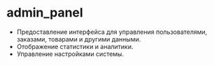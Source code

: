 # admin_panel
* Предоставление интерфейса для управления пользователями, заказами, товарами и другими данными. 
* Отображение статистики и аналитики. 
* Управление настройками системы.
